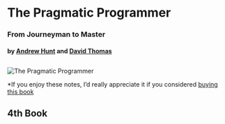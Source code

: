 # The Pragmatic Programmer

### From Journeyman to Master

#### by [Andrew Hunt](https://www.goodreads.com/author/show/2812.Andrew_Hunt) and [David Thomas](https://www.goodreads.com/author/show/13.Dave_Thomas)

##

![The Pragmatic Programmer](https://m.media-amazon.com/images/I/61ztlXgCmpL._SL1500_.jpg "The Pragmatic Programmer cover")

*If you enjoy these notes, I’d really appreciate it if you considered [buying this book](https://m.media-amazon.com/images/I/61ztlXgCmpL._SL1500_.jpg)

## 4th Book